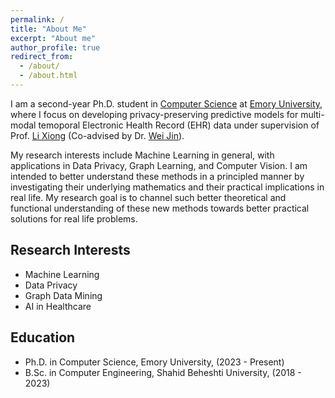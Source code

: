 ```yaml
---
permalink: /
title: "About Me"
excerpt: "About me"
author_profile: true
redirect_from:
  - /about/
  - /about.html
---
```


I am a second-year Ph.D. student in [Computer Science](https://cs.emory.edu/home/) at [Emory University](https://www.emory.edu/home/index.html), where I focus on developing privacy-preserving predictive models for multi-modal temoporal Electronic Health Record (EHR) data under supervision of Prof. [Li Xiong](https://www.cs.emory.edu/~lxiong/) (Co-advised by Dr. [Wei Jin](http://www.cs.emory.edu/~wjin30//)).

My research interests include Machine Learning in general, with applications in Data Privacy, Graph Learning, and Computer Vision. I am intended to better understand these methods in a principled manner by investigating their underlying mathematics and their practical implications in real life. My research goal is to channel such better theoretical and functional understanding of these new methods towards better practical solutions for real life problems.

## Research Interests

- Machine Learning
- Data Privacy
- Graph Data Mining
- AI in Healthcare

## Education

- Ph.D. in Computer Science, Emory University, (2023 - Present)
- B.Sc. in Computer Engineering, Shahid Beheshti University, (2018 - 2023)
